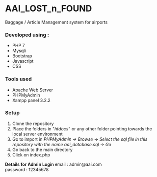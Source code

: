 # AAI_LOST_n_FOUND
Baggage / Article Management system for airports<br>
<h3>Developed using :</h3>
<ul type="disc">
<li>PHP 7
<li>Mysqli
<li>Bootstrap
<li>Javascript
<li>CSS
</ul>

<h3>Tools used</h3>
<ul type="disc">
<li>Apache Web Server
<li>PHPMyAdmin
  <li>Xampp panel 3.2.2<br>
  </ul>
 <h3>Setup</h3>
    <ol type="1">
      <li>Clone the repository
      <li>Place the folders in "<i>htdocs</i>" or any other folder pointing towards the local server environment
      <li>Go to import in <i>PHPMyAdmin -> Browse -> Select the sql file in this repository with the name aai_database.sql -> Go </i>
      <li>Go back to the main directory
     <li>Click on index.php
     </ol>
<b>
Details for Admin Login </b>
  email : admin@aai.com<br>
  password : 12345678 
